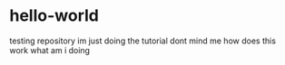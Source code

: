 # hello-world
testing repository
im just doing the tutorial
dont mind me 
how does this work
what am i doing 

